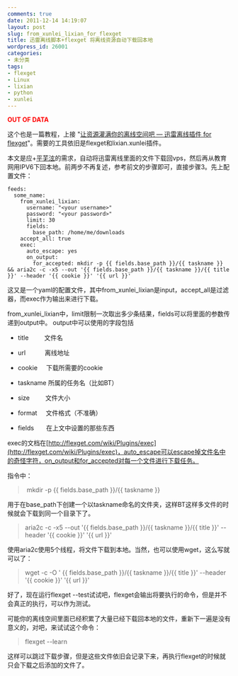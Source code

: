 ```yaml
---
comments: true
date: 2011-12-14 14:19:07
layout: post
slug: from_xunlei_lixian_for_flexget
title: 迅雷离线脚本+flexget 将离线资源自动下载回本地
wordpress_id: 26001
categories:
- 未分类
tags:
- flexget
- Linux
- lixian
- python
- xunlei
---
```


**<font color=red>OUT OF DATA</font>**

这个也是一篇教程，上接 "[让资源灌满你的离线空间吧 — 迅雷离线插件 for flexget](http://blog.binux.me/2011/12/xunlei_lixian_for_flexget/)"。需要的工具依旧是flexget和lixian.xunlei插件。

本文是应+[平芜泫](https://plus.google.com/u/0/111086731636961623060)的需求，自动将迅雷离线里面的文件下载回vps，然后再从教育网用IPV6下回本地。前两步不再复述，参考前文的步骤即可，直接步骤3。先上配置文件：

    
    feeds:
      some_name:
        from_xunlei_lixian:
          username: "<your username>"
          password: "<your password>"
          limit: 30
          fields:
            base_path: /home/me/downloads
        accept_all: true
        exec:
          auto_escape: yes
          on_output:
            for_accepted: mkdir -p {{ fields.base_path }}/{{ taskname }} && aria2c -c -x5 --out '{{ fields.base_path }}/{{ taskname }}/{{ title }}' --header '{{ cookie }}' '{{ url }}'


这又是一个yaml的配置文件，其中from_xunlei_lixian是input，accept_all是过滤器，而exec作为输出来进行下载。

from_xunlei_lixian中，limit限制一次取出多少条结果，fields可以将里面的参数传递到output中。
output中可以使用的字段包括



	
  * title         文件名

	
  * url           离线地址

	
  * cookie     下载所需要的cookie

	
  * taskname 所属的任务名（比如BT）

	
  * size         文件大小

	
  * format     文件格式（不准确）

	
  * fields       在上文中设置的那些东西


exec的文档在[http://flexget.com/wiki/Plugins/exec](http://flexget.com/wiki/Plugins/exec)，auto_escape可以escape掉文件名中的奇怪字符，on_output和for_accepted对每一个文件进行下载任务。



指令中：


>  mkdir -p {{ fields.base_path }}/{{ taskname }}


用于在base_path下创建一个以taskname命名的文件夹，这样BT这样多文件的时候就会下载到同一个目录下了。


> aria2c -c -x5 --out '{{ fields.base_path }}/{{ taskname }}/{{ title }}' --header '{{ cookie }}' '{{ url }}'


使用aria2c使用5个线程，将文件下载到本地。当然，也可以使用wget，这么写就可以了：


> wget -c -O ' {{ fields.base_path }}/{{ taskname }}/{{ title }}' --header '{{ cookie }}' '{{ url }}'




好了，现在运行flexget --test试试吧，flexget会输出将要执行的命令，但是并不会真正的执行，可以作为测试。

可能你的离线空间里面已经积累了大量已经下载回本地的文件，重新下一遍是没有意义的，对吧，来试试这个命令：


> flexget --learn


这样可以跳过下载步骤，但是这些文件依旧会记录下来，再执行flexget的时候就只会下载之后添加的文件了。
